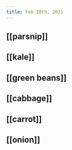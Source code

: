 ```yaml
---
title: Feb 10th, 2021
---
```


## [[parsnip]]
## [[kale]]
## [[green beans]]
## [[cabbage]]
## [[carrot]]
## [[onion]]
